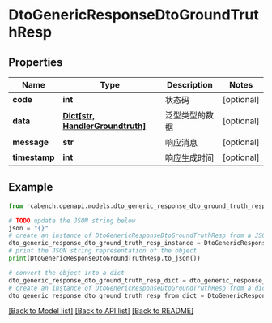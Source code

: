 # DtoGenericResponseDtoGroundTruthResp


## Properties

Name | Type | Description | Notes
------------ | ------------- | ------------- | -------------
**code** | **int** | 状态码 | [optional] 
**data** | [**Dict[str, HandlerGroundtruth]**](HandlerGroundtruth.md) | 泛型类型的数据 | [optional] 
**message** | **str** | 响应消息 | [optional] 
**timestamp** | **int** | 响应生成时间 | [optional] 

## Example

```python
from rcabench.openapi.models.dto_generic_response_dto_ground_truth_resp import DtoGenericResponseDtoGroundTruthResp

# TODO update the JSON string below
json = "{}"
# create an instance of DtoGenericResponseDtoGroundTruthResp from a JSON string
dto_generic_response_dto_ground_truth_resp_instance = DtoGenericResponseDtoGroundTruthResp.from_json(json)
# print the JSON string representation of the object
print(DtoGenericResponseDtoGroundTruthResp.to_json())

# convert the object into a dict
dto_generic_response_dto_ground_truth_resp_dict = dto_generic_response_dto_ground_truth_resp_instance.to_dict()
# create an instance of DtoGenericResponseDtoGroundTruthResp from a dict
dto_generic_response_dto_ground_truth_resp_from_dict = DtoGenericResponseDtoGroundTruthResp.from_dict(dto_generic_response_dto_ground_truth_resp_dict)
```
[[Back to Model list]](../README.md#documentation-for-models) [[Back to API list]](../README.md#documentation-for-api-endpoints) [[Back to README]](../README.md)


